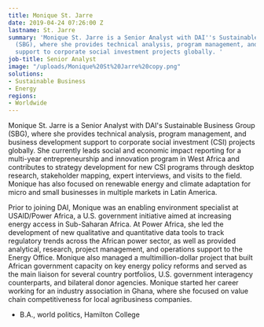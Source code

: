 ```yaml
---
title: Monique St. Jarre
date: 2019-04-24 07:26:00 Z
lastname: St. Jarre
summary: 'Monique St. Jarre is a Senior Analyst with DAI''s Sustainable Business Group
  (SBG), where she provides technical analysis, program management, and business development
  support to corporate social investment projects globally. '
job-title: Senior Analyst
image: "/uploads/Monique%20St%20Jarre%20copy.png"
solutions:
- Sustainable Business
- Energy
regions:
- Worldwide
---
```


Monique St. Jarre is a Senior Analyst with DAI's Sustainable Business Group (SBG), where she provides technical analysis, program management, and business development support to corporate social investment (CSI) projects globally. She currently leads social and economic impact reporting for a multi-year entrepreneurship and innovation program in West Africa and contributes to strategy development for new CSI programs through desktop research, stakeholder mapping, expert interviews, and visits to the field. Monique has also focused on renewable energy and climate adaptation for micro and small businesses in multiple markets in Latin America. 

Prior to joining DAI, Monique was an enabling environment specialist at USAID/Power Africa, a U.S. government initiative aimed at increasing energy access in Sub-Saharan Africa. At Power Africa, she led the development of new qualitative and quantitative data tools to track regulatory trends across the African power sector, as well as provided analytical, research, project management, and operations support to the Energy Office. Monique also managed a multimillion-dollar project that built African government capacity on key energy policy reforms and served as the main liaison for several country portfolios, U.S. government interagency counterparts, and bilateral donor agencies. Monique started her career working for an industry association in Ghana, where she focused on value chain competitiveness for local agribusiness companies. 

* B.A., world politics, Hamilton College
